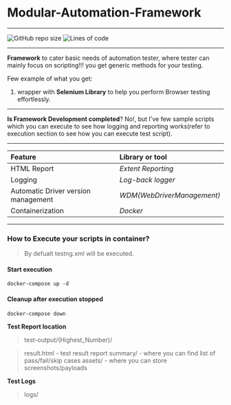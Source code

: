 # Modular-Automation-Framework
___
<!--

![](https://img.shields.io/github/license/arvind142/Modular-Automation-Testing.svg)

-->
![GitHub repo size](https://img.shields.io/github/repo-size/arvind142/Modular-Automation-Testing)
![Lines of code](https://img.shields.io/tokei/lines/github/arvind142/Modular-Automation-Testing)

___

**Framework** to cater basic needs of automation tester, where tester can mainly focus on scripting!!!
you get generic methods for your testing.

Few example of what you get:
1. wrapper with **Selenium Library** to help you perform Browser testing effortlessly.

___

**Is Framework Development completed**? No!, but I've few sample scripts which you can execute to see how logging and reporting works(refer to execution section to see how you can execute test script).

___

|Feature| Library or tool  |
|:--|:--|
| HTML Report	|  _Extent Reporting_ |
| Logging		|	 _Log-back logger_ |
|Automatic Driver version management | _WDM(WebDriverManagement)_ |
|Containerization | _Docker_|

___

### How to Execute your scripts in container?

> By defualt testng.xml will be executed.
#### Start execution
	docker-compose up -d
#### Cleanup after execution stopped
	docker-compose down

**Test Report location**

> test-output/(Highest_Number)/

> result.html - test result report
> summary/ - where you can find list of pass/fail/skip cases
> assets/ - where you can store screenshots/payloads

**Test Logs**
> logs/

<!--
#### Tested on!
![](https://img.shields.io/badge/Windows-0078D6?style=for-the-badge&logo=windows&logoColor=white) ![](https://img.shields.io/badge/Ubuntu-E95420?style=for-the-badge&logo=ubuntu&logoColor=white)
-->
